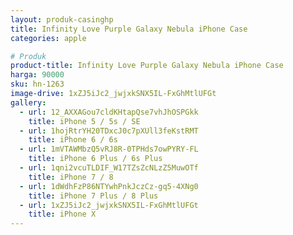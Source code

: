 ```yaml
---
layout: produk-casinghp
title: Infinity Love Purple Galaxy Nebula iPhone Case
categories: apple

# Produk
product-title: Infinity Love Purple Galaxy Nebula iPhone Case
harga: 90000
sku: hn-1263
image-drive: 1xZJ5iJc2_jwjxkSNX5IL-FxGhMtlUFGt
gallery:
  - url: 12_AXXAGou7cldKHtapQse7vhJhOSPGkk
    title: iPhone 5 / 5s / SE
  - url: 1hojRtrYH20TDxcJ0c7pXUll3feKstRMT
    title: iPhone 6 / 6s
  - url: 1mVTAWMbzQ5vRJ8R-0TPHds7owPYRY-FL
    title: iPhone 6 Plus / 6s Plus
  - url: 1qni2vcuTLDIF_W17TZsZcNLzZ5MuwOTf
    title: iPhone 7 / 8
  - url: 1dWdhFzP86NTYwhPnkJczCz-gq5-4XNg0
    title: iPhone 7 Plus / 8 Plus
  - url: 1xZJ5iJc2_jwjxkSNX5IL-FxGhMtlUFGt
    title: iPhone X
---
```

